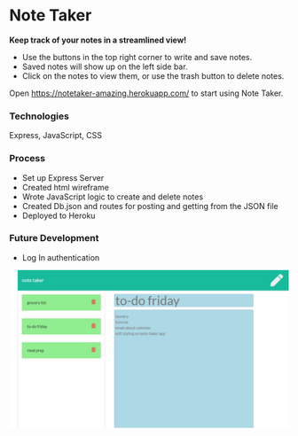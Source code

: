 # Note Taker

**Keep track of your notes in a streamlined view!**

- Use the buttons in the top right corner to write and save notes.
- Saved notes will show up on the left side bar.
- Click on the notes to view them, or use the trash button to delete notes.

Open https://notetaker-amazing.herokuapp.com/ to start using Note Taker.

### Technologies
Express, JavaScript, CSS

### Process
- Set up Express Server
- Created html wireframe
- Wrote JavaScript logic to create and delete notes
- Created Db.json and routes for posting and getting from the JSON file
- Deployed to Heroku

### Future Development
- Log In authentication
  
![](/public/assets/notetaker.JPG)
